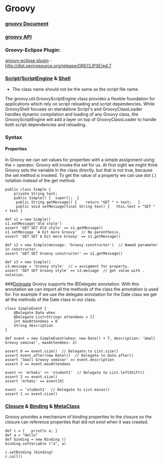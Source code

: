 # Groovy

### [groovy Document](http://docs.groovy-lang.org/docs/latest/html/documentation/)
### [groovy API](http://docs.groovy-lang.org/docs/latest/html/api/)

### Groovy-Eclipse Plugin:
[groovy-eclipse plugin](https://github.com/groovy/groovy-eclipse/wiki) - http://dist.springsource.org/release/GRECLIPSE/e4.7

### [Script](http://docs.groovy-lang.org/latest/html/api/groovy/lang/Script.html)/[ScriptEngine](http://docs.groovy-lang.org/latest/html/api/groovy/util/GroovyScriptEngine.html) & [Shell](http://docs.groovy-lang.org/latest/html/api/groovy/lang/GroovyShell.html)
- The class name should not be the same as the script file name.

The groovy.util.GroovyScriptEngine class provides a flexible foundation for applications which rely on script reloading and script dependencies. While GroovyShell focuses on standalone Script's and GroovyClassLoader handles dynamic compilation and loading of any Groovy class, the GroovyScriptEngine will add a layer on top of GroovyClassLoader to handle both script dependencies and reloading.

### Syntax
#### Properties
In Groovy we can set values for properties with a simple assignment using the = operator. Groovy will invoke the set for us. 
At first sight we might think Groovy sets the variable in the class directly, but that is not true, because the set method
is invoked. To get the value of a property we can use dot (.) notation instead of the get method.

```
public class Simple {
    private String text;   
    public Simple() {  super();  }
     public String getMessage() {    return "GET " + text;   }
     public void setMessage(final String text) {   this.text = "SET " + text }

def s1 = new Simple()
s1.setMessage('Old style')
assert 'GET SET Old style' == s1.getMessage()
s1.setMessage 'A bit more Groovy'  // No parenthesis.
assert 'GET SET A bit more Groovy' == s1.getMessage()
 
def s2 = new Simple(message: 'Groovy constructor')  // Named parameter in constructor.
assert 'GET SET Groovy constructor' == s1.getMessage()
 
def s3 = new Simple()
s3.message = 'Groovy style'  // = assigment for property.
assert 'GET SET Groovy style' == s3.message  // get value with . notation.
```
###[Delegate](http://docs.groovy-lang.org/latest/html/api/groovy/lang/Delegate.html)
Groovy supports the @Delegate annotation. With this annotation we can import all the methods of the class the annotation is used for. For example if we use the delegate annotation for the Date class we get all the methods of the Date class in our class. 
```
class SimpleEvent {
    @Delegate Date when
    @Delegate List<String> attendees = []
    int maxAttendees = 0
    String description
}
 
def event = new SimpleEvent(when: new Date() + 7, description: 'Small Groovy seminar', maxAttendees: 2)
 
assert 0 == event.size()  // Delegate to List.size()
assert event.after(new Date())  // Delegate to Date.after()
assert 'Small Groovy seminar' == event.description
assert 2 == event.maxAttendees
 
event << 'mrhaki' << 'student1'  // Delegate to List.leftShift()
assert 2 == event.size()
assert 'mrhaki' == event[0]
 
event -= 'student1'  // Delegate to List.minus()
assert 1 == event.size()
```

### [Closure](http://docs.groovy-lang.org/latest/html/api/groovy/lang/Closure.html) & [Binding](http://docs.groovy-lang.org/latest/html/api/groovy/lang/Binding.html) & [MetaClass](http://docs.groovy-lang.org/latest/html/api/groovy/lang/MetaClass.html)
Groovy provides a mechanism of binding properties to the closure so the closure can reference properties
that did not exist when it was created.
```
def c = {	println a; }
def a = "Hello"
def binding = new Binding ()
binding.setVariable ("a", a)

c.setBinding (binding)
c.call()
```

